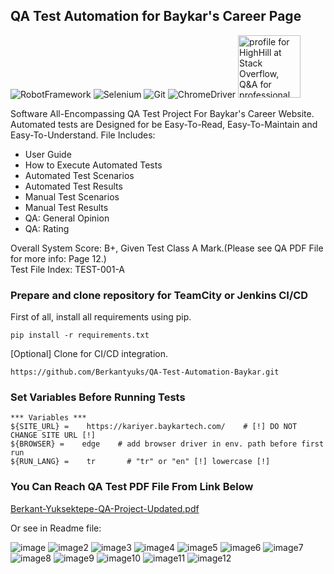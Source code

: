 ﻿## QA Test Automation for Baykar's Career Page
 ![RobotFramework](https://img.shields.io/badge/Robot%20Framework-000000?style=for-the-badge&logo=robot-framework&logoColor=white)
 ![Selenium](https://img.shields.io/badge/Selenium-000000?style=for-the-badge&logo=Selenium&logoColor=white)
 ![Git](https://img.shields.io/badge/GIT-000000?style=for-the-badge&logo=git&logoColor=white)
 ![ChromeDriver](https://img.shields.io/badge/Google_chrome-000000?style=for-the-badge&logo=Google-chrome&logoColor=white)
 <a href="https://stackoverflow.com/users/12253288/highhill?theme=dark"><img src="https://stackoverflow.com/users/flair/12253288.png?theme=dark" width="100px" alt="profile for HighHill at Stack Overflow, Q&amp;A for professional and enthusiast programmers" title="profile for HighHill at Stack Overflow, Q&amp;A for professional and enthusiast programmers"></a>
 
 <p>Software All-Encompassing QA Test Project For Baykar's Career Website. Automated tests are Designed for
be Easy-To-Read, Easy-To-Maintain and Easy-To-Understand. File Includes: </p>
 <ul>
 <li>User Guide</li>
 <li>How to Execute Automated Tests</li>
 <li>Automated Test Scenarios</li>
 <li>Automated Test Results</li>
 <li>Manual Test Scenarios</li>
 <li>Manual Test Results</li>
 <li>QA: General Opinion</li>
 <li>QA: Rating</li>
 </ul>
 <p>Overall System Score: B+, Given Test Class A Mark.(Please see QA PDF File for more info: Page 12.)</br> Test File Index: TEST-001-A</p>
 
 ### Prepare and clone repository for TeamCity or Jenkins CI/CD
 
 First of all, install all requirements using pip.
 ```
pip install -r requirements.txt
 ```
 [Optional] Clone for CI/CD integration.
 ```
https://github.com/Berkantyuks/QA-Test-Automation-Baykar.git
 ```
 ### Set Variables Before Running Tests
 
 ```robot framework
*** Variables ***
${SITE_URL} =    https://kariyer.baykartech.com/    # [!] DO NOT CHANGE SITE URL [!]
${BROWSER} =    edge    # add browser driver in env. path before first run
${RUN_LANG} =    tr       # "tr" or "en" [!] lowercase [!]
 ```
 
 ### You Can Reach QA Test PDF File From Link Below
 <a href="https://github.com/Berkantyuks/QA-Test-Automation-Baykar/blob/main/Documents/Berkant-Yuksektepe-QA-Project-Updated.pdf">Berkant-Yuksektepe-QA-Project-Updated.pdf</a>
 
 <p>Or see in Readme file:</p>

![image](https://user-images.githubusercontent.com/61010367/176451854-e79b5d8c-ff5a-4006-9a46-6d90ae918617.png)
![image2](https://user-images.githubusercontent.com/61010367/176452189-5d8421d8-6619-47f8-903d-004ee358a4de.png)
![image3](https://user-images.githubusercontent.com/61010367/176452248-e4c0197f-f794-41cc-a411-24eda5ea6e7c.png)
![image4](https://user-images.githubusercontent.com/61010367/176452385-69c780a4-da1d-49dc-959d-8d629d29ae50.png)
![image5](https://user-images.githubusercontent.com/61010367/176452438-c96f010d-3faf-4a31-845f-0fcdbe9b31ce.png)
![image6](https://user-images.githubusercontent.com/61010367/176452518-d9bd7f02-3ce9-4791-8ea9-5407215a6e3c.png)
![image7](https://user-images.githubusercontent.com/61010367/176452640-0b3cf709-0dcc-4c01-bc96-35a3512e4faa.png)
![image8](https://user-images.githubusercontent.com/61010367/176452719-0a5e3a55-e14c-4777-8596-739e6b47cccb.png)
![image9](https://user-images.githubusercontent.com/61010367/176452931-2268fcd4-a2ab-406f-81b9-a10e156dc1df.png)
![image10](https://user-images.githubusercontent.com/61010367/176453008-4909fe83-7ac4-4aae-b281-12ed4a6983fa.png)
![image11](https://user-images.githubusercontent.com/61010367/176453071-2184e507-bc34-41c1-9559-8e7c2876c807.png)
![image12](https://user-images.githubusercontent.com/61010367/176453158-89a71ab3-5c7e-4323-95df-a51a6b3d65aa.png)














